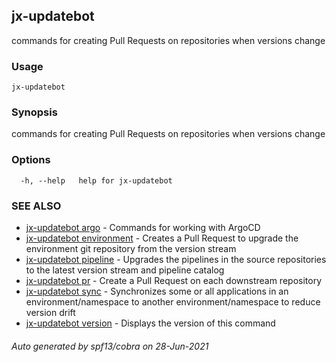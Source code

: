 ## jx-updatebot

commands for creating Pull Requests on repositories when versions change

### Usage

```
jx-updatebot
```

### Synopsis

commands for creating Pull Requests on repositories when versions change

### Options

```
  -h, --help   help for jx-updatebot
```

### SEE ALSO

* [jx-updatebot argo](jx-updatebot_argo.md)	 - Commands for working with ArgoCD
* [jx-updatebot environment](jx-updatebot_environment.md)	 - Creates a Pull Request to upgrade the environment git repository from the version stream
* [jx-updatebot pipeline](jx-updatebot_pipeline.md)	 - Upgrades the pipelines in the source repositories to the latest version stream and pipeline catalog
* [jx-updatebot pr](jx-updatebot_pr.md)	 - Create a Pull Request on each downstream repository
* [jx-updatebot sync](jx-updatebot_sync.md)	 - Synchronizes some or all applications in an environment/namespace to another environment/namespace to reduce version drift
* [jx-updatebot version](jx-updatebot_version.md)	 - Displays the version of this command

###### Auto generated by spf13/cobra on 28-Jun-2021
